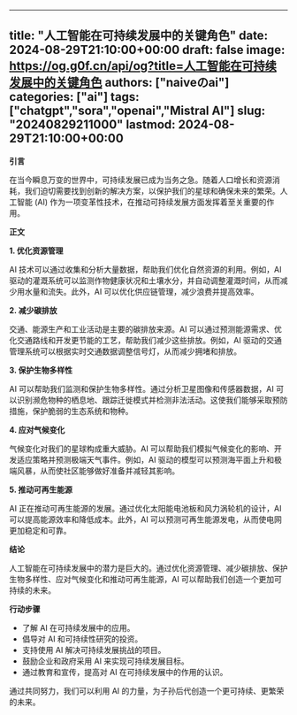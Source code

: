 
---
title: "人工智能在可持续发展中的关键角色"
date: 2024-08-29T21:10:00+00:00
draft: false
image: https://og.g0f.cn/api/og?title=人工智能在可持续发展中的关键角色
authors: ["naiveのai"]
categories: ["ai"]
tags: ["chatgpt","sora","openai","Mistral AI"]
slug: "20240829211000"
lastmod: 2024-08-29T21:10:00+00:00
---
**引言**

在当今瞬息万变的世界中，可持续发展已成为当务之急。随着人口增长和资源消耗，我们迫切需要找到创新的解决方案，以保护我们的星球和确保未来的繁荣。人工智能 (AI) 作为一项变革性技术，在推动可持续发展方面发挥着至关重要的作用。

**正文**

**1. 优化资源管理**

AI 技术可以通过收集和分析大量数据，帮助我们优化自然资源的利用。例如，AI 驱动的灌溉系统可以监测作物健康状况和土壤水分，并自动调整灌溉时间，从而减少用水量和流失。此外，AI 可以优化供应链管理，减少浪费并提高效率。

**2. 减少碳排放**

交通、能源生产和工业活动是主要的碳排放来源。AI 可以通过预测能源需求、优化交通路线和开发更节能的工艺，帮助我们减少这些排放。例如，AI 驱动的交通管理系统可以根据实时交通数据调整信号灯，从而减少拥堵和排放。

**3. 保护生物多样性**

AI 可以帮助我们监测和保护生物多样性。通过分析卫星图像和传感器数据，AI 可以识别濒危物种的栖息地、跟踪迁徙模式并检测非法活动。这使我们能够采取预防措施，保护脆弱的生态系统和物种。

**4. 应对气候变化**

气候变化对我们的星球构成重大威胁。AI 可以帮助我们模拟气候变化的影响、开发适应策略并预测极端天气事件。例如，AI 驱动的模型可以预测海平面上升和极端风暴，从而使社区能够做好准备并减轻其影响。

**5. 推动可再生能源**

AI 正在推动可再生能源的发展。通过优化太阳能电池板和风力涡轮机的设计，AI 可以提高能源效率和降低成本。此外，AI 可以预测可再生能源发电，从而使电网更加稳定和可靠。

**结论**

人工智能在可持续发展中的潜力是巨大的。通过优化资源管理、减少碳排放、保护生物多样性、应对气候变化和推动可再生能源，AI 可以帮助我们创造一个更加可持续的未来。

**行动步骤**

* 了解 AI 在可持续发展中的应用。
* 倡导对 AI 和可持续性研究的投资。
* 支持使用 AI 解决可持续发展挑战的项目。
* 鼓励企业和政府采用 AI 来实现可持续发展目标。
* 通过教育和宣传，提高对 AI 在可持续发展中的作用的认识。

通过共同努力，我们可以利用 AI 的力量，为子孙后代创造一个更可持续、更繁荣的未来。